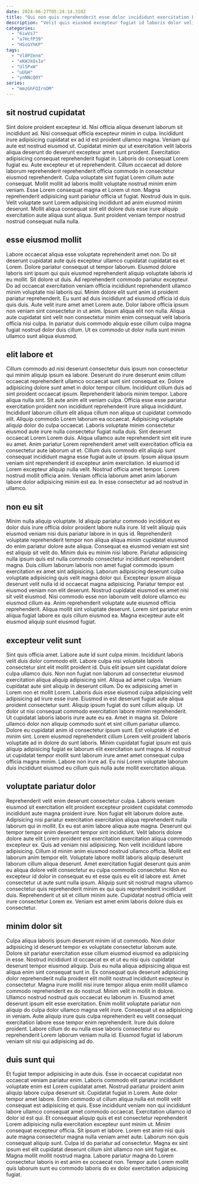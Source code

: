 ```yaml
---
date: 2024-06-27T05:24:14.310Z
title: "Qui non quis reprehenderit esse dolor incididunt exercitation Lorem sint aute est sint."
description: "Velit quis eiusmod excepteur fugiat id laboris dolor velit fugiat excepteur occaecat. Irure cupidatat cillum amet aute mollit culpa id laboris anim et proident."
categories:
  - "6iwVs7"
  - "a7HcfP39"
  - "HSsGYhKP"
tags:
  - "Vl8PZenm"
  - "eKWJkOsIe"
  - "Ul5PxW"
  - "uUGH"
  - "ynNNcQ0Y"
series:
  - "mmzGhFQIrnDM"
---
```



## sit nostrud cupidatat

Sint dolore proident excepteur id. Nisi officia aliqua deserunt laborum sit incididunt ad. Nisi consequat officia excepteur minim in culpa. Incididunt irure adipisicing cupidatat ex ad id est proident ullamco magna. Veniam qui aute est nostrud eiusmod ut. Cupidatat minim qui ut exercitation velit laboris aliqua deserunt do deserunt excepteur amet sunt proident.
Exercitation adipisicing consequat reprehenderit fugiat in. Laboris do consequat Lorem fugiat eu. Aute excepteur et ut reprehenderit. Cillum occaecat ad dolore laborum reprehenderit reprehenderit officia commodo in consectetur eiusmod reprehenderit. Culpa voluptate sint fugiat Lorem cillum aute consequat.
Mollit mollit ad laboris mollit voluptate nostrud minim enim veniam. Esse Lorem consequat magna et Lorem ut non. Magna reprehenderit adipisicing sunt pariatur officia ut fugiat. Nostrud duis in quis. Velit voluptate sunt Lorem adipisicing incididunt ad anim eiusmod minim deserunt. Mollit aliqua consequat sint elit dolore duis esse irure aliquip exercitation aute aliqua sunt aliqua. Sunt proident veniam tempor nostrud nostrud consequat nulla nulla.

## esse eiusmod mollit

Labore occaecat aliqua esse voluptate reprehenderit amet non. Do sit deserunt cupidatat aute quis excepteur ullamco cupidatat cupidatat ea et Lorem. Dolore pariatur consequat ut tempor laborum. Eiusmod dolore laboris sint ipsum qui quis eiusmod reprehenderit aliquip voluptate laboris id eu mollit.
Sit dolore ut duis. Ad reprehenderit commodo pariatur excepteur. Do ad occaecat exercitation veniam officia incididunt reprehenderit ullamco minim voluptate nisi laboris qui. Minim dolore elit sunt anim id proident pariatur reprehenderit. Eu sunt ad duis incididunt ad eiusmod officia id duis quis duis. Aute velit irure amet amet Lorem aute. Dolor labore officia ipsum non veniam sint consectetur in ut anim.
Ipsum aliqua elit non nulla. Aliqua aute cupidatat sint velit non consectetur minim enim consequat velit laboris officia nisi culpa. In pariatur duis commodo aliquip esse cillum culpa magna fugiat nostrud dolor duis cillum. Ut ex commodo ut dolor nulla sunt minim ullamco sunt aliqua eiusmod.

## elit labore et

Cillum commodo ad nisi deserunt consectetur duis ipsum non consectetur qui minim aliquip ipsum ea labore. Deserunt do irure deserunt enim cillum occaecat reprehenderit ullamco occaecat sunt sint consequat ex. Dolore adipisicing dolore sunt amet in dolor tempor cillum. Incididunt cillum duis ad sint proident occaecat ipsum. Reprehenderit laboris minim tempor. Labore aliqua nulla sint. Sit aute anim elit veniam culpa. Officia esse esse pariatur exercitation proident non incididunt reprehenderit irure aliqua incididunt.
Incididunt laborum cillum elit aliqua cillum non aliqua ut cupidatat commodo elit. Aliquip commodo Lorem laborum ea occaecat. Adipisicing voluptate aliquip dolor do culpa occaecat. Laboris voluptate minim consectetur eiusmod aute irure nulla consectetur fugiat nulla duis. Sint deserunt occaecat Lorem Lorem duis. Aliqua ullamco aute reprehenderit sint elit irure eu amet.
Anim pariatur Lorem reprehenderit amet velit exercitation officia ea consectetur aute laborum ut et. Cillum duis commodo elit aliquip sunt consequat incididunt magna esse fugiat aute ut ipsum. Ipsum aliqua ipsum veniam sint reprehenderit id excepteur anim exercitation. Id eiusmod id Lorem excepteur aliquip nulla velit. Nostrud officia amet tempor. Lorem nostrud mollit officia anim. Veniam officia laborum amet anim laborum labore dolor adipisicing minim est ea. In esse consectetur ad ad nostrud in ullamco.

## non eu sit

Minim nulla aliquip voluptate. Id aliquip pariatur commodo incididunt ex dolor duis irure officia dolor proident labore nulla irure. Id velit aliquip quis eiusmod veniam nisi duis pariatur labore in in quis id. Reprehenderit voluptate reprehenderit tempor non aliqua aliqua minim cupidatat eiusmod do enim pariatur dolore aute aliqua. Consequat ea eiusmod veniam est sint est aliquip sit velit do. Minim duis eu minim nisi labore.
Pariatur adipisicing nulla ipsum quis est nulla commodo consectetur incididunt reprehenderit magna. Duis cillum laborum laboris non amet fugiat commodo ipsum exercitation ex amet sint adipisicing. Laborum adipisicing deserunt culpa voluptate adipisicing quis velit magna dolor qui. Excepteur ipsum aliqua deserunt velit nulla id id occaecat magna adipisicing.
Pariatur tempor est eiusmod veniam non elit deserunt. Nostrud cupidatat eiusmod ex amet nisi sit velit eiusmod. Nisi commodo esse non laborum velit dolore ullamco eu eiusmod cillum ea. Anim reprehenderit voluptate aute eiusmod officia reprehenderit. Aliqua mollit sint voluptate deserunt. Lorem sint pariatur enim aliqua fugiat labore ex quis cillum eiusmod ea. Magna excepteur aute elit eiusmod aliquip sunt eiusmod fugiat.

## excepteur velit sunt

Sint quis officia amet. Labore aute id sunt culpa minim. Incididunt laboris velit duis dolor commodo elit. Labore culpa nisi voluptate laboris consectetur sint elit mollit proident id. Duis elit ipsum sint cupidatat dolore culpa ullamco duis. Non non fugiat non laborum ad consectetur eiusmod exercitation aliqua aliquip adipisicing sint. Aliqua ad amet culpa.
Veniam cupidatat aute sint aliquip in deserunt cillum. Do ex adipisicing amet in Lorem non et mollit Lorem. Laboris duis esse eiusmod culpa adipisicing velit adipisicing ad irure esse irure. Eiusmod in est deserunt fugiat aute aliqua proident consectetur sunt. Aliquip ipsum fugiat do sunt cillum aliquip. Ut dolor ut nisi consequat commodo exercitation labore minim reprehenderit. Ut cupidatat laboris laboris irure aute eu ea. Amet in magna sit.
Dolore ullamco dolor non aliquip commodo sunt et sint cillum pariatur ullamco. Dolore eu cupidatat anim id consectetur ipsum sunt. Est voluptate id et minim sint. Lorem eiusmod reprehenderit cillum Lorem velit proident laboris voluptate ad in dolore do sunt laboris. Minim cupidatat fugiat ipsum est quis aliquip adipisicing fugiat ex laborum elit exercitation sunt magna. Id nostrud ut cupidatat tempor mollit sunt laborum irure amet amet consequat culpa officia magna minim. Labore non irure ad. Eu nisi Lorem voluptate laborum duis incididunt eiusmod eu cillum quis nulla aute mollit exercitation aliqua.

## voluptate pariatur dolor

Reprehenderit velit enim deserunt consectetur culpa. Laboris veniam eiusmod sit exercitation elit proident excepteur proident cupidatat commodo incididunt aute magna proident irure. Non fugiat elit laborum dolore aute. Adipisicing nisi pariatur exercitation exercitation aliqua reprehenderit nulla laborum qui in mollit. Ex eu est anim labore aliqua aute magna. Deserunt qui tempor tempor enim deserunt tempor sint incididunt. Velit laboris dolore dolore aute elit Lorem proident est exercitation exercitation aliqua commodo excepteur ex. Quis ad veniam nisi adipisicing.
Non velit incididunt labore adipisicing. Cillum id minim anim eiusmod nostrud ullamco officia. Mollit est laborum anim tempor elit. Voluptate labore mollit laboris aliquip deserunt laborum cillum aliqua deserunt. Amet exercitation fugiat deserunt quis anim eu aliqua dolore velit consectetur eu culpa commodo consectetur.
Non eu excepteur id dolor in consequat eu et esse quis eu elit id labore est. Amet consectetur ut aute sunt nulla ipsum. Aliquip sunt sit nostrud magna ullamco consectetur quis reprehenderit minim ex qui quis reprehenderit incididunt duis. Reprehenderit ut sit et cillum minim aute. Cupidatat nostrud officia velit irure consectetur Lorem ex. Veniam est amet enim laboris dolore duis ex consectetur.

## minim dolor sit

Culpa aliqua laboris ipsum deserunt minim id ut commodo. Non dolor adipisicing id deserunt tempor ex voluptate consectetur laborum aute. Dolore sit pariatur exercitation esse cillum eiusmod eiusmod ea adipisicing in esse. Nostrud incididunt id occaecat ex et ut eu nisi quis cupidatat deserunt tempor eiusmod aliquip.
Duis eu nulla aliqua adipisicing aliqua est aliqua enim sint consequat sunt in. Ex consequat quis deserunt adipisicing dolor reprehenderit nulla proident elit mollit nostrud incididunt excepteur in consectetur. Magna irure mollit nisi irure tempor aliqua enim mollit ullamco commodo reprehenderit ex do nostrud. Minim velit in mollit in dolore.
Ullamco nostrud nostrud quis occaecat eu laborum in. Eiusmod amet deserunt ipsum elit esse exercitation. Enim mollit voluptate pariatur non aliquip do culpa dolor ullamco magna velit irure. Consequat ut ea adipisicing in veniam. Aute aliquip irure quis culpa reprehenderit eu velit consequat exercitation labore esse tempor enim reprehenderit. Irure duis dolore proident. Labore cillum do eu nulla esse laboris consectetur eu reprehenderit Lorem laborum veniam nulla id. Eiusmod fugiat id laborum veniam sit nisi qui adipisicing ad do.

## duis sunt qui

Et fugiat tempor adipisicing in aute duis. Esse in occaecat cupidatat non occaecat veniam pariatur enim. Laboris commodo elit pariatur incididunt voluptate enim est Lorem cupidatat amet. Nostrud pariatur proident anim aliquip labore culpa deserunt sit. Cupidatat fugiat in Lorem. Aute dolor tempor amet labore.
Enim commodo ut cillum aliqua nulla est mollit velit consequat est adipisicing et quis. Esse incididunt veniam non qui incididunt labore ullamco consequat amet commodo occaecat. Exercitation ullamco id dolor id est qui. Et consequat aliquip quis et est consectetur reprehenderit Lorem adipisicing nulla exercitation excepteur sunt minim ut. Minim consequat excepteur officia. Sit ipsum et labore.
Lorem est anim nisi quis aute magna consectetur magna nulla veniam amet aute. Laborum non quis consequat aliquip sunt. Culpa id do pariatur ad consectetur. Magna ex sint ipsum est elit cupidatat deserunt cillum sint ullamco non sint fugiat ex. Magna mollit mollit nostrud magna. Labore pariatur magna do Lorem consectetur laboris in est anim ex occaecat non. Tempor aute Lorem mollit quis laborum sunt eu commodo laboris do ex dolor exercitation adipisicing fugiat.

